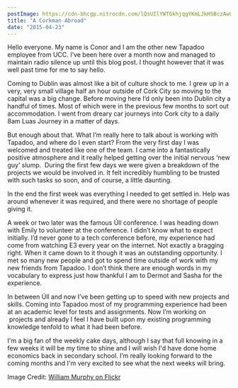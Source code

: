 ```yaml
---
postImage: https://cdn-bhcgp.nitrocdn.com/lQsUIlYWTGkhjqgYKmLJkHSBczAwGDPM/assets/static/optimized/rev-f8d7f54/wp-content/uploads/2015/04/Cork.jpg.webp
title: "A Corkman Abroad"
date: "2015-04-23"
---
```


Hello everyone. My name is Conor and I am the other new Tapadoo employee from UCC. I’ve been here over a month now and managed to maintain radio silence up until this blog post. I thought however that it was well past time for me to say hello.

Coming to Dublin was almost like a bit of culture shock to me. I grew up in a very, very small village half an hour outside of Cork City so moving to the capital was a big change. Before moving here I’d only been into Dublin city a handful of times. Most of which were in the previous few months to sort out accommodation. I went from dreary car journeys into Cork city to a daily 8am Luas Journey in a matter of days. 

But enough about that. What I’m really here to talk about is working with Tapadoo, and where do I even start? From the very first day I was welcomed and treated like one of the team. I came into a fantastically positive atmosphere and it really helped getting over the initial nervous ‘new guy’ slump.  During the first few days we were given a breakdown of the projects we would be involved in. It felt incredibly humbling to be trusted with such tasks so soon, and of course, a little daunting.

In the end the first week was everything I needed to get settled in. Help was around whenever it was required, and there were no shortage of people giving it.

A week or two later was the famous Úll conference. I was heading down with Emily to volunteer at the conference. I didn’t know what to expect initially. I’d never gone to a tech conference before, my experience had come from watching E3 every year on the internet. Not exactly a bragging right. When it came down to it though it was an outstanding opportunity. I met so many new people and got to spend time outside of work with my new friends from Tapadoo. I don’t think there are enough words in my vocabulary to express just how thankful I am to Dermot and Sasha for the experience. 

In between Úll and now I’ve been getting up to speed with new projects and skills. Coming into Tapadoo most of my programming experience had been at an academic level for tests and assignments. Now I’m working on  projects and already I feel I have built upon my existing programming knowledge tenfold to what it had been before. 

I'm a big fan of the weekly cake days, although I say that full knowing in a few weeks it will be my time to shine and I will wish I'd have done home economics back in secondary school. I’m really looking forward to the coming months and I'm very excited to see what the next weeks will bring.

Image Credit: [William Murphy on Flickr](https://www.flickr.com/photos/infomatique/)
